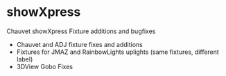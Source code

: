 # showXpress
Chauvet showXpress Fixture additions and bugfixes

- Chauvet and ADJ fixture fixes and additions
- Fixtures for JMAZ and RainbowLights uplights (same fixtures, different label)
- 3DView Gobo Fixes
